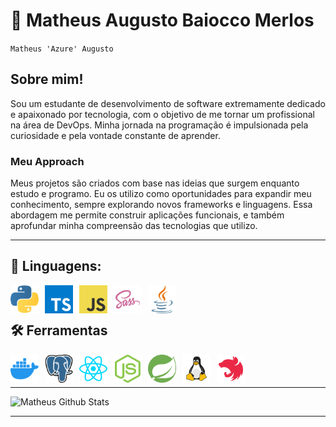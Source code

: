 # 🌃 Matheus Augusto Baiocco Merlos

`Matheus 'Azure' Augusto`

## Sobre mim!

Sou um estudante de desenvolvimento de software extremamente dedicado e apaixonado por tecnologia, com o objetivo de me tornar um profissional na área de DevOps. Minha jornada na programação é impulsionada pela curiosidade e pela vontade constante de aprender.

### Meu Approach

Meus projetos são criados com base nas ideias que surgem enquanto estudo e programo. Eu os utilizo como oportunidades para expandir meu conhecimento, sempre explorando novos frameworks e linguagens. Essa abordagem me permite construir aplicações funcionais, e também aprofundar minha compreensão das tecnologias que utilizo.

<hr/>

<h2 style="align: center";>🌙 Linguagens:</h2>


<div align="center">
    <img align="left" alt="Python3" width="45px" style="padding-right:10px;" src="img/python-icon.svg">
    <img align="left" alt="TypeScript" width="45px" style="padding-right:10px;" src="img/typescript-icon.svg">
    <img align="left" alt="JavaScript" width="45px" style="padding-right:10px;" src="img/javascript-icon.svg">
    <img align="left" alt="SASS" width="45px" style="padding-right:10px;" src="img/sass-icon.svg">
    <img align="left" alt="Java" width="45px" style="padding-right:10px;" src="img/java-icon.svg">
</div>

##

<br />

<h2 style="align: center";>🛠️ Ferramentas</h2>

<div align="center">
    <img align="left" alt="Docker" width="45px" style="padding-right:10px;" src="img/docker-icon.svg">
    <img align="left" alt="PostgreSQL" width="45px" style="padding-right:10px;" src="img/postgresql-icon.svg">
    <img align="left" alt="React.js" width="45px" style="padding-right:10px;" src="img/react-icon.svg">
    <img align="left" alt="Node.js" width="45px" style="padding-right:10px;" src="img/nodejs-icon.svg">
    <img align="left" alt="Spring" width="45px" style="padding-right:10px;" src="img/spring-icon.svg">
    <img align="left" alt="Linux" width="45px" style="padding-right:10px;" src="img/linux-icon.svg">
    <img align="left" alt="NestJS" width="45px" style="padding-right:10px;" src="img/nestjs-icon.svg">
</div>

#
<br />

<hr/>

![Matheus Github Stats](https://github-readme-stats.vercel.app/api?username=matheus-merlos&show_icons=true&theme=radical)

<hr/>
